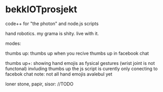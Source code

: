 # bekkIOTprosjekt
code++ for "the photon" and node.js scripts

hand robotics.
my grama is shity. live with it.

modes:

thumbs up: thumbs up when you recive thumbs up in facebook chat

thumbs up+: showing hand emojis as fysical gestures (wrist joint is not functonal) invluding thumbs up
the js script is curently only conecting to facebok chat
note: not all hand emojis avalebul yet

loner stone, papir, sisor: //TODO

